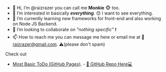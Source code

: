 - 👋 Hi, I’m @raizrazer you can call me __Monkie__ 🐵 too.
- 👀 I’m interested in basically ___everything___. 😊 I want to see everything.
- 🌱 I’m currently learning new frameworks for front-end and also working on Node JS Backend.
- 💞️ I’m looking to collaborate on _"nothing specific"_ ❗
- 📫 How to reach me you can message me here or email me at 📧raizrazer@gmail.com. ⚠️(please don't spam)

Check out 
- [Most Basic ToDo (GitHub Pages)](https://github.com/raizrazer/Most-Basic-ToDo). - [🧑‍ GitHub Repo Here💻](https://github.com/raizrazer/Most-Basic-ToDo)


<!---
raizrazer/raizrazer is a ✨ special ✨ repository because its `README.md` (this file) appears on your GitHub profile.
You can click the Preview link to take a look at your changes.
--->
